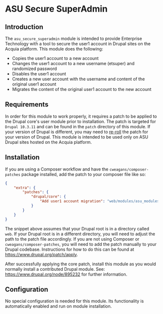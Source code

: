 # ASU Secure SuperAdmin

## Introduction
The `asu_secure_superadmin` module is intended to provide Enterprise Technology with a tool to secure the user1 account in Drupal sites on the Acquia platform.
This module does the following:

- Copies the user1 account to a new account
- Changes the user1 account to a new username (etsuper) and randomized password
- Disables the user1 account
- Creates a new user account with the username and content of the original user1 account
- Migrates the content of the original user1 account to the new account

## Requirements
In order for this module to work properly, it requires a patch to be applied to the Drupal core's user module prior to installation.
The patch is targeted for `Drupal 10.3.11` and can be found in the `patch` directory of this module. If your version
of Drupal is different, you may need to [re-roll](https://www.drupal.org/docs/develop/git/using-git-to-contribute-to-drupal/rerolling-patches) the patch for your version of Drupal.
This module is intended to be used only on ASU Drupal sites hosted on the Acquia platform.

## Installation
If you are using a Composer workflow and have the `cweagans/composer-patches` package installed, add the patch to your composer file like so:
```json
{
    "extra": {
        "patches": {
            "drupal/core": {
                "Add user1 account migration": "web/modules/asu_modules/asu_secure_superadmin/patch/user-module-3135592-2241mr-c39.patch"
            }
        }
    }
}
```
The snippet above assumes that your Drupal root is in a directory called `web`. If your Drupal root is in a different directory, you will need to adjust the path to the patch file accordingly.
If you are not using Composer or `cweagans/composer-patches`, you will need to add the patch manually to your Drupal codebase. Instructions for how to do this can be found at https://www.drupal.org/patch/apply.

After successfully applying the core patch, install this module as you would normally install a contributed Drupal module.
See: https://www.drupal.org/node/895232 for further information.

## Configuration
No special configuration is needed for this module. Its functionality is automatically enabled and run on module installation.
